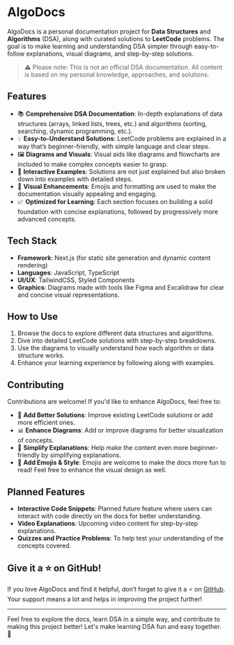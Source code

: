 # AlgoDocs

AlgoDocs is a personal documentation project for **Data Structures** and **Algorithms** (DSA), along with curated solutions to **LeetCode** problems. The goal is to make learning and understanding DSA simpler through easy-to-follow explanations, visual diagrams, and step-by-step solutions.

> ⚠️ Please note: This is not an official DSA documentation. All content is based on my personal knowledge, approaches, and solutions.

## Features

- 📚 **Comprehensive DSA Documentation**: In-depth explanations of data structures (arrays, linked lists, trees, etc.) and algorithms (sorting, searching, dynamic programming, etc.).
- 💡 **Easy-to-Understand Solutions**: LeetCode problems are explained in a way that’s beginner-friendly, with simple language and clear steps.
- 🖼️ **Diagrams and Visuals**: Visual aids like diagrams and flowcharts are included to make complex concepts easier to grasp.
- 🔄 **Interactive Examples**: Solutions are not just explained but also broken down into examples with detailed steps.
- 🎨 **Visual Enhancements**: Emojis and formatting are used to make the documentation visually appealing and engaging.
- 📈 **Optimized for Learning**: Each section focuses on building a solid foundation with concise explanations, followed by progressively more advanced concepts.

## Tech Stack

- **Framework**: Next.js (for static site generation and dynamic content rendering)
- **Languages**: JavaScript, TypeScript
- **UI/UX**: TailwindCSS, Styled Components
- **Graphics**: Diagrams made with tools like Figma and Excalidraw for clear and concise visual representations.

## How to Use

1. Browse the docs to explore different data structures and algorithms.
2. Dive into detailed LeetCode solutions with step-by-step breakdowns.
3. Use the diagrams to visually understand how each algorithm or data structure works.
4. Enhance your learning experience by following along with examples.

## Contributing

Contributions are welcome! If you'd like to enhance AlgoDocs, feel free to:

- 📝 **Add Better Solutions**: Improve existing LeetCode solutions or add more efficient ones.
- 📊 **Enhance Diagrams**: Add or improve diagrams for better visualization of concepts.
- 🧠 **Simplify Explanations**: Help make the content even more beginner-friendly by simplifying explanations.
- 🎨 **Add Emojis & Style**: Emojis are welcome to make the docs more fun to read! Feel free to enhance the visual design as well.

## Planned Features

- **Interactive Code Snippets**: Planned future feature where users can interact with code directly on the docs for better understanding.
- **Video Explanations**: Upcoming video content for step-by-step explanations.
- **Quizzes and Practice Problems**: To help test your understanding of the concepts covered.

## Give it a ⭐ on GitHub!

If you love AlgoDocs and find it helpful, don’t forget to give it a ⭐ on [GitHub](https://github.com/thapasijan171/AlgoDocs). Your support means a lot and helps in improving the project further!

---

Feel free to explore the docs, learn DSA in a simple way, and contribute to making this project better! Let's make learning DSA fun and easy together. 🚀
